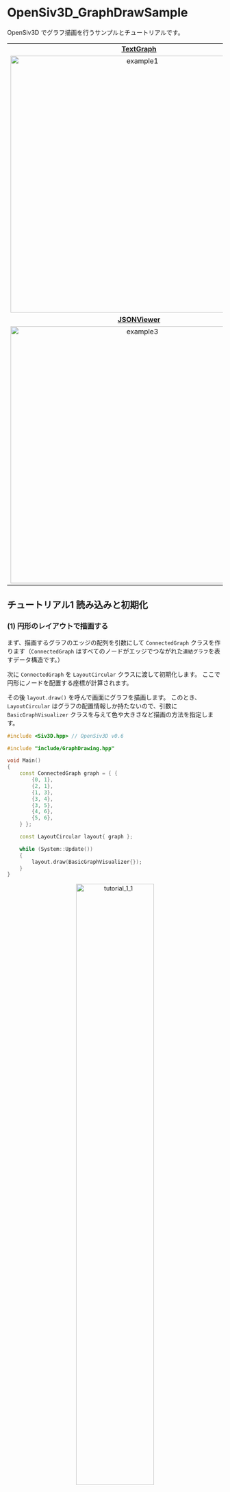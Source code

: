 # OpenSiv3D_GraphDrawSample

OpenSiv3D でグラフ描画を行うサンプルとチュートリアルです。

<table align="center">
    <tr>
        <td align="center"><a href="https://github.com/agehama/OpenSiv3D_GraphDrawSample/blob/main/example/example1_TextGraph.cpp"><b>TextGraph</b></a></td>
	<td align="center"><a href="https://github.com/agehama/OpenSiv3D_GraphDrawSample/blob/main/example/example2_MultipleGraphs.cpp"><b>MultipleGraphs</b></a></td>
    </tr>
    <tr>
        <td align="center"><img alt="example1" src="https://user-images.githubusercontent.com/4939010/125158652-5ebd7b00-e1ad-11eb-99d0-a1b0b0c5cd3e.png" width="600px"></td>
        <td align="center"><img alt="example2" src="https://user-images.githubusercontent.com/4939010/132219773-93b7c7ff-4744-4411-8530-e17841ecfbc8.png" width="600px"></td>
    </tr>
    <tr>
        <td align="center"><a href="https://github.com/agehama/OpenSiv3D_GraphDrawSample/blob/main/example/example3_JSONViewer.cpp"><b>JSONViewer</b></a></td>
	<td align="center"><a href="https://github.com/agehama/OpenSiv3D_GraphDrawSample/blob/main/example/example4_PathSearch.cpp"><b>PathSearch</b></a></td>
    </tr>
    <tr>
        <td align="center"><img alt="example3" src="https://user-images.githubusercontent.com/4939010/125158658-62510200-e1ad-11eb-9657-61ac78c0a1c1.png" width="600px"></td>
        <td align="center"><img alt="example4" src="https://user-images.githubusercontent.com/4939010/125159539-025d5a00-e1b3-11eb-804c-d717ebf368a1.png" width="600px"></td>
    </tr>
</table>

## チュートリアル1 読み込みと初期化

### (1) 円形のレイアウトで描画する

まず、描画するグラフのエッジの配列を引数にして `ConnectedGraph` クラスを作ります（`ConnectedGraph` はすべてのノードがエッジでつながれた`連結グラフ`を表すデータ構造です。）

次に `ConnectedGraph` を `LayoutCircular` クラスに渡して初期化します。
ここで円形にノードを配置する座標が計算されます。

その後 `layout.draw()` を呼んで画面にグラフを描画します。
このとき、`LayoutCircular` はグラフの配置情報しか持たないので、引数に `BasicGraphVisualizer` クラスを与えて色や大きさなど描画の方法を指定します。

```cpp
#include <Siv3D.hpp> // OpenSiv3D v0.6

#include "include/GraphDrawing.hpp"

void Main()
{
	const ConnectedGraph graph = { {
		{0, 1},
		{2, 1},
		{1, 3},
		{3, 4},
		{3, 5},
		{4, 6},
		{5, 6},
	} };

	const LayoutCircular layout{ graph };

	while (System::Update())
	{
		layout.draw(BasicGraphVisualizer{});
	}
}
```

<p align="center">
  <img alt="tutorial_1_1" src="https://user-images.githubusercontent.com/4939010/121796481-4b71cb00-cc54-11eb-8295-1e2fbbfd1285.png" width="60%">
</p>

### (2) 力学モデルによるレイアウトで描画する

今度は `LayoutForceDirected` クラスに `ConnectedGraph` を渡して  ForceDirected レイアウトを行います。

`LayoutForceDirected` のレイアウト計算は複雑なグラフに対して時間がかかるため、Circular レイアウトと異なり通常は `layout.update()` を呼んだタイミングでのみ行われます。

ここでは、例として簡単なグラフを扱うので、設定に `.startImmediately = StartImmediately::Yes` を指定してレイアウト計算をその場で実行します（複雑なグラフをループで少しずつ計算する方法は [チュートリアル3 インタラクティブな描画](#チュートリアル3-インタラクティブな描画) を参照してください。）

```cpp
#include <Siv3D.hpp> // OpenSiv3D v0.6

#include "include/GraphDrawing.hpp"

void Main()
{
	const ConnectedGraph graph = { {
		{0, 1},
		{2, 1},
		{1, 3},
		{3, 4},
		{3, 5},
		{4, 6},
		{5, 6},
	} };

	const LayoutForceDirected layout{ graph, ForceDirectedConfig{ .startImmediately = StartImmediately::Yes } };

	while (System::Update())
	{
		layout.draw(BasicGraphVisualizer{});
	}
}
```

<p align="center">
  <img alt="tutorial_1_2" src="https://user-images.githubusercontent.com/4939010/121796483-50367f00-cc54-11eb-912d-d14b16025eb7.png" width="60%">
</p>

### (3) 複数のグラフを扱う

連結でないグラフは `GraphSet` クラスを使用して `ConnectedGraph` に分解することで描画できます。

```cpp
#include <Siv3D.hpp> // OpenSiv3D v0.6

#include "include/GraphDrawing.hpp"

void Main()
{
	const GraphSet graphs = { {
		// [0]
		{0, 1},
		{1, 2},
		{2, 0},

		// [1]
		{3, 4},
		{4, 5},
		{5, 6},
		{6, 3},
	} };

	const ForceDirectedConfig config{ .startImmediately = StartImmediately::Yes };

	const LayoutForceDirected layout0{ graphs[0], config };

	const LayoutForceDirected layout1{ graphs[1], config };

	while (System::Update())
	{
		layout0.draw(BasicGraphVisualizer{});

		layout1.draw(BasicGraphVisualizer{});
	}
}
```

<p align="center">
  <img alt="tutorial_1_3" src="https://user-images.githubusercontent.com/4939010/132346308-c7b76722-6fbc-4578-862e-893f6aeec421.png" width="60%">
</p>

### (4) ファイルからグラフを読み込む

テキストファイルからグラフを読み込むには次の関数を使います。
- `ReadEdgeListText()` : エッジリスト (.txt)
- `ReadMMCoordinateFormat()` : Matrix Market Exchange Formats 形式 (.mtx)

```cpp
#include <Siv3D.hpp> // OpenSiv3D v0.6

#include "include/GraphDrawing.hpp"

void Main()
{
	const GraphSet graphs = ReadMMCoordinateFormat(U"primitives.mtx");

	const ForceDirectedConfig config{ .startImmediately = StartImmediately::Yes };

	int32 index = 0;
	LayoutForceDirected layout{ graphs[index], config };

	const Font font{ 24 };

	while (System::Update())
	{
		if (KeySpace.down())
		{
			index = (index + 1) % graphs.size();

			layout = LayoutForceDirected{ graphs[index], config };
		}

		layout.draw(BasicGraphVisualizer{});

		font(U"グラフ", index + 1, U"/", graphs.size(), U"（Space キーでグラフを切り替える）").draw(0, 0, Palette::Yellow);
	}
}
```

<p align="center">
  <img alt="tutorial_1_4" src="https://user-images.githubusercontent.com/4939010/121870409-fca06000-cd3d-11eb-912a-11eca0e95348.gif" width="60%">
</p>

## チュートリアル2 配置と描画

### (1) Rect で指定した範囲に描画する

`layout.setDrawArea()` で描画する範囲を指定することができます。

例として `Rect` の端を掴んで描画範囲を動かせるプログラムを作ってみます。

```cpp
#include <Siv3D.hpp> // OpenSiv3D v0.6

#include "include/GraphDrawing.hpp"

void Main()
{
	const GraphSet graphs = ReadEdgeListText(U"simpleGraph.txt");

	auto layout = LayoutForceDirected{ graphs[0], ForceDirectedConfig{.startImmediately = StartImmediately::Yes } };

	RectF rect = Scene::Rect().stretched(-100);

	const BasicGraphVisualizer visualizer;

	while (System::Update())
	{
		rect.drawFrame(2.0);

		const Circle cursorCircle{ Cursor::Pos(), 30.0 };

		const bool mouseOverLeft = rect.left().intersects(cursorCircle);
		const bool mouseOverRight = rect.right().intersects(cursorCircle);
		const bool mouseOverTop = rect.top().intersects(cursorCircle);
		const bool mouseOverBottom = rect.bottom().intersects(cursorCircle);

		Cursor::SetDefaultStyle(CursorStyle::Default);

		if (mouseOverLeft || mouseOverRight)
		{
			Cursor::SetDefaultStyle(CursorStyle::ResizeLeftRight);
		}
		else if (mouseOverTop || mouseOverBottom)
		{
			Cursor::SetDefaultStyle(CursorStyle::ResizeUpDown);
		}

		if (MouseL.pressed())
		{
			if (mouseOverLeft)
			{
				rect = RectF(Arg::bottomRight = rect.br(), rect.br().x - Cursor::Pos().x, rect.h);
			}
			else if (mouseOverRight)
			{
				rect = RectF(Arg::topLeft = rect.tl(), Cursor::Pos().x - rect.tl().x, rect.h);
			}
			else if (mouseOverTop)
			{
				rect = RectF(Arg::bottomRight = rect.br(), rect.w, rect.br().y - Cursor::Pos().y);
			}
			else if (mouseOverBottom)
			{
				rect = RectF(Arg::topLeft = rect.tl(), rect.w, Cursor::Pos().y - rect.tl().y);
			}
		}

		layout.setDrawArea(rect);

		layout.draw(visualizer);
	}
}
```

<p align="center">
  <img alt="tutorial_2_1" src="https://user-images.githubusercontent.com/4939010/121796403-a7881f80-cc53-11eb-8046-34e89ab52821.gif" width="60%">
</p>



### (2) 色を変える

`BasicGraphVisualizer` の引数にノードの半径、エッジの太さ、ノードの色、エッジの色を指定することができます。

```diff
	RectF rect = Scene::Rect().stretched(-100);

-	const BasicGraphVisualizer visualizer;
+	Scene::SetBackground(Color(U"#f7f1cf"));
+	BasicGraphVisualizer visualizer{ 15, 5, Color(U"#7adb6b"), Color(U"#e5da9a") };

	while (System::Update())
```

また、`layout.setDrawArea()` は渡された `Rect` にノードの中心座標を揃えるため、(1) のプログラムは描画したときに外側のノードがはみ出ています。
これを描画範囲にぴったり収めるにはノードの半径分縮めた `Rect` を `layout.setDrawArea()` に渡すようにします。
```diff
		}

-		layout.setDrawArea(rect);
+		layout.setDrawArea(rect.stretched(-visualizer.m_nodeRadius));

		layout.draw(visualizer);
```

<p align="center">
  <img alt="tutorial_2_2" src="https://user-images.githubusercontent.com/4939010/121796412-b7076880-cc53-11eb-8acb-51c56eece551.png" width="60%">
</p>

### (3) ラベルを付ける

`BasicGraphVisualizer` クラスを継承して描画関数をカスタマイズすることができます。

`drawNode()` をオーバーライドしてノードの描画をラベル付きにする `LabelGraphVisualizer` クラスを作ってみましょう。

ついでに `drawEdge()` も書き換えてエッジの描画スタイルを点線に変更してみます。

```cpp
class LabelGraphVisualizer : public BasicGraphVisualizer
{
public:

	explicit LabelGraphVisualizer(const Font& font, ColorF fontColor, double nodeRadius = 10.0, double edgeThickness = 1.0, ColorF nodeColor = Palette::White, ColorF edgeColor = ColorF(0.8))
		: BasicGraphVisualizer{ nodeRadius, edgeThickness, nodeColor, edgeColor }
		, m_labelFont(font)
		, m_labelColor(fontColor)
	{}

	virtual ~LabelGraphVisualizer() = default;

	virtual void drawNode(const Vec2& pos, GraphEdge::IndexType nodeIndex) const override
	{
		pos.asCircle(m_nodeRadius).draw(m_nodeColor);
		m_labelFont(nodeIndex).drawAt(pos, m_labelColor);
	}

	virtual void drawEdge(const Line& line, GraphEdge::IndexType, GraphEdge::IndexType) const override
	{
		line.draw(LineStyle::RoundDot, m_edgeThickness, m_edgeColor);
	}

	Font m_labelFont;

	ColorF m_labelColor;
};
```

そして `visualizer` を上で定義した `LabelGraphVisualizer` に置き換えます。

```diff
	Scene::SetBackground(Color(U"#f7f1cf"));
-	BasicGraphVisualizer visualizer{ 15, 5, Color(U"#7adb6b"), Color(U"#e5da9a") };
+	LabelGraphVisualizer visualizer{ Font{16, Typeface::Heavy }, Color(U"#f7f1cf"), 15, 5, Color(U"#7adb6b"), Color(U"#e5da9a") };

	while (System::Update())
```

<p align="center">
  <img alt="tutorial_2_3" src="https://user-images.githubusercontent.com/4939010/121796413-bc64b300-cc53-11eb-894f-6ccdd7f4a53d.png" width="60%">
</p>

### (4) レイアウトを固定する

`LayoutForceDirected` は乱数を使うため実行するたびに異なるレイアウトに収束します。
予め乱数のシードを固定することで、同じレイアウトを再現することが可能です。

```diff
	const GraphSet graphs = ReadEdgeListText(U"simpleGraph.txt");

+	Reseed(0); // シード値を0に設定

	auto layout = LayoutForceDirected{ graphs[0], ForceDirectedConfig{.startImmediately = StartImmediately::Yes } };
```

### (5) 回転する

`Transformer2D` を作って描画範囲ごと回転したりスケールをかけたりすることができます。

```diff
+	double angle = 30_deg;

	while (System::Update())
	{
+		// マウスホイールで回転する
+		angle += Mouse::Wheel() * 0.1;
+
+		const auto mat = Mat3x2::Rotate(angle, Scene::Center());
+		const Transformer2D t(mat, TransformCursor::Yes);

		rect.drawFrame(2.0);
```

<p align="center">
  <img alt="tutorial_2_5_1" src="https://user-images.githubusercontent.com/4939010/122674134-c156d300-d20e-11eb-97bb-d75eb6cfc8f0.gif" width="60%">
</p>

ここで `layout.setDrawArea()` の第二引数に `Mat3x2` を渡せば、描画範囲を固定したままトランスフォームをかけることができます。

```diff
	while (System::Update())
	{
		// マウスホイールで回転する
		angle += Mouse::Wheel() * 0.1;

+		rect.drawFrame(2.0);
+
		const auto mat = Mat3x2::Rotate(angle, Scene::Center());
-		const Transformer2D t(mat, TransformCursor::Yes);
+		const Transformer2D t(mat);

-		rect.drawFrame(2.0);
```

```diff
		}

-		layout.setDrawArea(rect.stretched(-visualizer.m_nodeRadius));
+		layout.setDrawArea(rect.stretched(-visualizer.m_nodeRadius), mat);

		layout.draw(visualizer);
	}
```

<p align="center">
  <img alt="tutorial_2_5_2" src="https://user-images.githubusercontent.com/4939010/122674888-f1ec3c00-d211-11eb-86e0-6f269e111552.gif" width="60%">
</p>

### チュートリアル2 ソースコード全体

```cpp
#include <Siv3D.hpp> // OpenSiv3D v0.6

#include "include/GraphDrawing.hpp"

class LabelGraphVisualizer : public BasicGraphVisualizer
{
public:

	explicit LabelGraphVisualizer(const Font& font, ColorF fontColor, double nodeRadius = 10.0, double edgeThickness = 1.0, ColorF nodeColor = Palette::White, ColorF edgeColor = ColorF(0.8))
		: BasicGraphVisualizer{ nodeRadius, edgeThickness, nodeColor, edgeColor }
		, m_labelFont(font)
		, m_labelColor(fontColor)
	{}

	virtual ~LabelGraphVisualizer() = default;

	virtual void drawNode(const Vec2& pos, GraphEdge::IndexType nodeIndex) const override
	{
		pos.asCircle(m_nodeRadius).draw(m_nodeColor);
		m_labelFont(nodeIndex).drawAt(pos, m_labelColor);
	}

	virtual void drawEdge(const Line& line, GraphEdge::IndexType, GraphEdge::IndexType) const override
	{
		line.draw(LineStyle::RoundDot, m_edgeThickness, m_edgeColor);
	}

	Font m_labelFont;

	ColorF m_labelColor;
};

void Main()
{
	const GraphSet graphs = ReadEdgeListText(U"simpleGraph.txt");

	Reseed(0);

	auto layout = LayoutForceDirected{ graphs[0], ForceDirectedConfig{.startImmediately = StartImmediately::Yes } };

	RectF rect = Scene::Rect().stretched(-100);

	Scene::SetBackground(Color(U"#f7f1cf"));
	LabelGraphVisualizer visualizer{ Font{16, Typeface::Heavy }, Color(U"#f7f1cf"), 15, 5, Color(U"#7adb6b"), Color(U"#e5da9a") };

	double angle = 30_deg;

	while (System::Update())
	{
		// マウスホイールで回転する
		angle += Mouse::Wheel() * 0.1;

		rect.drawFrame(2.0);

		const auto mat = Mat3x2::Rotate(angle, Scene::Center());
		const Transformer2D t(mat);

		const Circle cursorCircle{ Cursor::Pos(), 30.0 };

		const bool mouseOverLeft = rect.left().intersects(cursorCircle);
		const bool mouseOverRight = rect.right().intersects(cursorCircle);
		const bool mouseOverTop = rect.top().intersects(cursorCircle);
		const bool mouseOverBottom = rect.bottom().intersects(cursorCircle);

		Cursor::SetDefaultStyle(CursorStyle::Default);

		if (mouseOverLeft || mouseOverRight)
		{
			Cursor::SetDefaultStyle(CursorStyle::ResizeLeftRight);
		}
		else if (mouseOverTop || mouseOverBottom)
		{
			Cursor::SetDefaultStyle(CursorStyle::ResizeUpDown);
		}

		if (MouseL.pressed())
		{
			if (mouseOverLeft)
			{
				rect = RectF(Arg::bottomRight = rect.br(), rect.br().x - Cursor::Pos().x, rect.h);
			}
			else if (mouseOverRight)
			{
				rect = RectF(Arg::topLeft = rect.tl(), Cursor::Pos().x - rect.tl().x, rect.h);
			}
			else if (mouseOverTop)
			{
				rect = RectF(Arg::bottomRight = rect.br(), rect.w, rect.br().y - Cursor::Pos().y);
			}
			else if (mouseOverBottom)
			{
				rect = RectF(Arg::topLeft = rect.tl(), rect.w, Cursor::Pos().y - rect.tl().y);
			}
		}

		layout.setDrawArea(rect.stretched(-visualizer.m_nodeRadius), mat);

		layout.draw(visualizer);
	}
}
```

## チュートリアル3 インタラクティブな描画

ForceDirected レイアウトを使ってグラフの配置をインタラクティブに編集するアプリケーションを作ってみます。

### (1) ループでグラフをレイアウトする

これまでは全て初期化時にレイアウトの計算を行っていました。
しかし、規模の大きいグラフ（ノード数が10000以上）になるとレイアウトの計算が完了するまでに数十秒かかることもあります。

このような場合、初期化時に計算を行わずにループの中で `layout.update()` を呼ぶことで、描画を更新しながらレイアウトの計算を行うことができます。
`layout.update()` の引数には、計算に使う時間をミリ秒で指定します。
他に重い処理がないプログラムであれば、`16` ミリ秒としておけば 60FPS を維持しながら計算を進めます。

また、これまでは `layout.setDrawArea()` は最初に一度呼んだきりでしたが、レイアウトが更新されるたびに座標が変わるので呼びなおす必要があります。

```cpp
#include <Siv3D.hpp> // OpenSiv3D v0.6

#include "include/GraphDrawing.hpp"

void Main()
{
	const GraphSet graphs = ReadEdgeListText(U"sierpinski.txt");

	const double nodeRadius = 7;
	BasicGraphVisualizer visualizer{ nodeRadius };

	Reseed(0);

	LayoutForceDirected layout{ graphs[0], ForceDirectedConfig{} };

	while (System::Update())
	{
		layout.update(16);

		layout.setDrawArea(Scene::Rect().stretched(-50));

		layout.draw(visualizer);
	}
}
```

<p align="center">
  <img alt="tutorial_3_1" src="https://user-images.githubusercontent.com/4939010/122638885-bda14e80-d131-11eb-9c53-bcfb083209db.png" width="60%">
</p>

### (2) ノードのマウスクリックを実装する

ノードの現在位置は `layout.activeNodePositions()` で取得することができます。

これを使ってクリックされたノードのインデックスを表示する機能を追加します。

```diff
void Main()
{
+	const Font font(16, Typeface::Heavy);
+
+	Optional<GraphEdge::IndexType> clickedNode;

	const GraphSet graphs = ReadEdgeListText(U"sierpinski.txt");
```

```diff
	while (System::Update())
	{
		layout.update(16);

		layout.setDrawArea(Scene::Rect().stretched(-50));

		layout.draw(visualizer);

+		for (auto& [nodeIndex, nodePos] : layout.activeNodePositions())
+		{
+			const auto nodeCircle = nodePos.asCircle(nodeRadius);
+
+			if (nodeCircle.leftClicked())
+			{
+				clickedNode = nodeIndex;
+			}
+
+			if (clickedNode == nodeIndex)
+			{
+				nodeCircle.draw(Palette::Orange);
+
+				const auto labelPos = nodePos + Circular{ 20, 30_deg };
+				font(nodeIndex).draw(labelPos + Vec2{ 1, 1 }, Palette::Black);
+				font(nodeIndex).draw(labelPos, Palette::Orange);
+			}
+		}
	}
```

<p align="center">
  <img alt="tutorial_3_2" src="https://user-images.githubusercontent.com/4939010/122639035-a020b480-d132-11eb-9194-ca688f32726c.gif" width="60%">
</p>


### (3) マウスでドラッグしてノードを動かす

ノードのクリック判定が取れるようになったので、次はクリックしたノードの座標をカーソル位置に移動するようにします。

まず `config.autoSuspend` を `false` にしてレイアウトが完了しても座標更新を続けるようにします。
そして `config.updateFunction` にはレイアウト計算でそれぞれのノードに対して呼ばれる座標更新関数を設定することができます。
これにクリック中のノードの座標をカーソル位置に移動する処理を加えましょう。

```diff
	Reseed(0);

-	LayoutForceDirected layout{ graphs[0], ForceDirectedConfig{} };
+	ForceDirectedConfig config
+	{
+		.autoSuspend = false,
+		.initialTimeStep = 0.01, // クリック時の見た目のぶれを小さくするため
+	};
+
+	config.updateFunction = [&](GraphEdge::IndexType nodeIndex, const Vec2& /*oldPos*/, const Vec2& newPos)
+	{
+		if (clickedNode && clickedNode.value() == nodeIndex)
+		{
+			return Cursor::PosF();
+		}
+
+		return newPos;
+	};
+
+	LayoutForceDirected layout{ graphs[0], config };
```

あとはマウスを離したときに `clickedNode` をリセットする処理を入れればドラッグ移動ができるようになります。

ただし、これだけだとドラッグしながら描画範囲から出た時に `layout.setDrawArea()` で全体を縮小する処理が連続して走ってしまうため、ドラッグ中は `layout.setDrawArea()` が呼ばれないように変更します。

```diff
	while (System::Update())
	{
		layout.update(16);
		
-		layout.setDrawArea(Scene::Rect().stretched(-50));
+		if (!MouseL.pressed())
+		{
+			clickedNode = none;
+
+			layout.setDrawArea(Scene::Rect().stretched(-50));
+		}

		layout.draw(visualizer);
```

<p align="center">
  <img alt="tutorial_3_3" src="https://user-images.githubusercontent.com/4939010/122639262-ee828300-d133-11eb-8723-736e7d22b1a3.gif" width="60%">
</p>


### チュートリアル3 ソースコード全体

```cpp
#include <Siv3D.hpp> // OpenSiv3D v0.6

#include "include/GraphDrawing.hpp"

void Main()
{
	const Font font(16, Typeface::Heavy);

	Optional<GraphEdge::IndexType> clickedNode;

	const GraphSet graphs = ReadEdgeListText(U"sierpinski.txt");

	const double nodeRadius = 7;
	BasicGraphVisualizer visualizer{ nodeRadius };

	Reseed(0);

	ForceDirectedConfig config
	{
		.autoSuspend = false,
		.initialTimeStep = 0.01, // クリック時の見た目のぶれを小さくするため
	};

	config.updateFunction = [&](GraphEdge::IndexType nodeIndex, const Vec2& /*oldPos*/, const Vec2& newPos)
	{
		if (clickedNode && clickedNode.value() == nodeIndex)
		{
			return Cursor::PosF();
		}

		return newPos;
	};

	LayoutForceDirected layout{ graphs[0], config };

	while (System::Update())
	{
		layout.update(16);

		if (!MouseL.pressed())
		{
			clickedNode = none;

			layout.setDrawArea(Scene::Rect().stretched(-50));
		}

		layout.draw(visualizer);

		for (auto& [nodeIndex, nodePos] : layout.activeNodePositions())
		{
			const auto nodeCircle = nodePos.asCircle(nodeRadius);

			if (nodeCircle.leftClicked())
			{
				clickedNode = nodeIndex;
			}

			if (clickedNode == nodeIndex)
			{
				nodeCircle.draw(Palette::Orange);

				const auto labelPos = nodePos + Circular{ 20, 30_deg };
				font(nodeIndex).draw(labelPos + Vec2{ 1, 1 }, Palette::Black);
				font(nodeIndex).draw(labelPos, Palette::Orange);
			}
		}
	}
}
```
